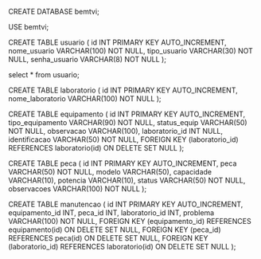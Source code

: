 CREATE DATABASE bemtvi;

USE bemtvi;

CREATE TABLE usuario (
    id INT PRIMARY KEY AUTO_INCREMENT,
    nome_usuario VARCHAR(100) NOT NULL,
    tipo_usuario VARCHAR(30) NOT NULL,
    senha_usuario VARCHAR(8) NOT NULL
);

select * from usuario;

CREATE TABLE laboratorio (
    id INT PRIMARY KEY AUTO_INCREMENT,
    nome_laboratorio VARCHAR(100) NOT NULL
);

CREATE TABLE equipamento (
    id INT PRIMARY KEY AUTO_INCREMENT,
    tipo_equipamento VARCHAR(90) NOT NULL,
    status_equip VARCHAR(50) NOT NULL,
    observacao VARCHAR(100),
    laboratorio_id INT NULL,
    identificacao VARCHAR(50) NOT NULL,
    FOREIGN KEY (laboratorio_id) REFERENCES laboratorio(id) ON DELETE SET NULL
);

CREATE TABLE peca (
    id INT PRIMARY KEY AUTO_INCREMENT,
    peca VARCHAR(50) NOT NULL,
    modelo VARCHAR(50),
    capacidade VARCHAR(10),
    potencia VARCHAR(10),
    status VARCHAR(50) NOT NULL,
    observacoes VARCHAR(100) NOT NULL
);

CREATE TABLE manutencao (
    id INT PRIMARY KEY AUTO_INCREMENT,
    equipamento_id INT,
    peca_id INT,
    laboratorio_id INT,
    problema VARCHAR(100) NOT NULL,
    FOREIGN KEY (equipamento_id) REFERENCES equipamento(id) ON DELETE SET NULL,
    FOREIGN KEY (peca_id) REFERENCES peca(id) ON DELETE SET NULL,
    FOREIGN KEY (laboratorio_id) REFERENCES laboratorio(id) ON DELETE SET NULL
);
